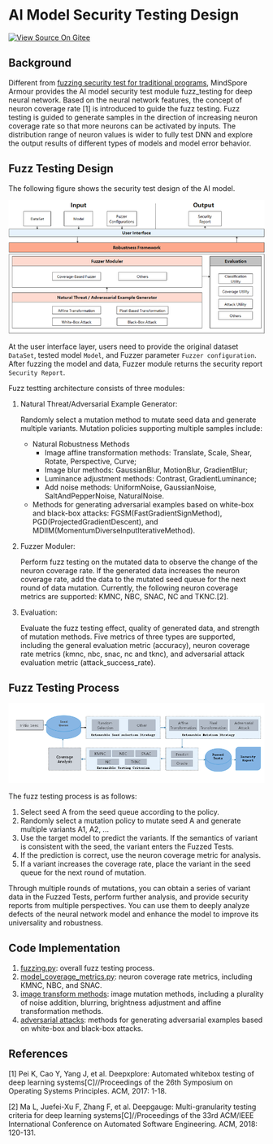 # AI Model Security Testing Design

[![View Source On Gitee](https://mindspore-website.obs.cn-north-4.myhuaweicloud.com/website-images/r2.2/resource/_static/logo_source_en.svg)](https://gitee.com/mindspore/docs/blob/r2.2/docs/mindarmour/docs/source_en/fuzzer_design.md)

## Background

Different from [fuzzing security test for traditional programs](https://zhuanlan.zhihu.com/p/43432370), MindSpore Armour provides the AI model security test module fuzz_testing for deep neural network. Based on the neural network features, the concept of neuron coverage rate [1] is introduced to guide the fuzz testing. Fuzz testing is guided to generate samples in the direction of increasing neuron coverage rate so that more neurons can be activated by inputs. The distribution range of neuron values is wider to fully test DNN and explore the output results of different types of models and model error behavior.

## Fuzz Testing Design

The following figure shows the security test design of the AI model.

![fuzz_architecture](./images/fuzz_architecture.png)

At the user interface layer, users need to provide the original dataset `DataSet`, tested model `Model`, and Fuzzer parameter `Fuzzer configuration`. After fuzzing the model and data, Fuzzer module returns the security report `Security Report`.

Fuzz testting architecture consists of three modules:

1. Natural Threat/Adversarial Example Generator:

   Randomly select a mutation method to mutate seed data and generate multiple variants. Mutation policies supporting multiple samples include:

   - Natural Robustness Methods
       - Image affine transformation methods: Translate, Scale, Shear, Rotate, Perspective, Curve;
       - Image blur methods: GaussianBlur, MotionBlur, GradientBlur;
       - Luminance adjustment methods: Contrast, GradientLuminance;
       - Add noise methods: UniformNoise, GaussianNoise, SaltAndPepperNoise, NaturalNoise.
   - Methods for generating adversarial examples based on white-box and black-box attacks: FGSM(FastGradientSignMethod), PGD(ProjectedGradientDescent), and MDIIM(MomentumDiverseInputIterativeMethod).

2. Fuzzer Moduler:

   Perform fuzz testing on the mutated data to observe the change of the neuron coverage rate. If the generated data increases the neuron coverage rate, add the data to the mutated seed queue for the next round of data mutation. Currently, the following neuron coverage metrics are supported: KMNC, NBC, SNAC, NC and TKNC.[2].

3. Evaluation:

   Evaluate the fuzz testing effect, quality of generated data, and strength of mutation methods. Five metrics of three types are supported, including the general evaluation metric (accuracy), neuron coverage rate metrics (kmnc, nbc, snac, nc and tknc), and adversarial attack evaluation metric (attack_success_rate).

## Fuzz Testing Process

![fuzz_process](./images/fuzz_process.png)

The fuzz testing process is as follows:

1. Select seed A from the seed queue according to the policy.
2. Randomly select a mutation policy to mutate seed A and generate multiple variants A1, A2, ...
3. Use the target model to predict the variants. If the semantics of variant is consistent with the seed, the variant enters the Fuzzed Tests.
4. If the prediction is correct, use the neuron coverage metric for analysis.
5. If a variant increases the coverage rate, place the variant in the seed queue for the next round of mutation.

Through multiple rounds of mutations, you can obtain a series of variant data in the Fuzzed Tests, perform further analysis, and provide security reports from multiple perspectives. You can use them to deeply analyze defects of the neural network model and enhance the model to improve its universality and robustness.

## Code Implementation

1. [fuzzing.py](https://gitee.com/mindspore/mindarmour/blob/master/mindarmour/fuzz_testing/fuzzing.py): overall fuzz testing process.
2. [model_coverage_metrics.py](https://gitee.com/mindspore/mindarmour/blob/master/mindarmour/fuzz_testing/model_coverage_metrics.py): neuron coverage rate metrics, including KMNC, NBC, and SNAC.
3. [image transform methods](https://gitee.com/mindspore/mindarmour/tree/master/mindarmour/natural_robustness/transform/image): image mutation methods, including a plurality of noise addition, blurring, brightness adjustment and affine transformation methods.
4. [adversarial attacks](https://gitee.com/mindspore/mindarmour/tree/master/mindarmour/adv_robustness/attacks): methods for generating adversarial examples based on white-box and black-box attacks.

## References

[1] Pei K, Cao Y, Yang J, et al. Deepxplore: Automated whitebox testing of deep learning systems[C]//Proceedings of the 26th Symposium on Operating Systems Principles. ACM, 2017: 1-18.

[2] Ma L, Juefei-Xu F, Zhang F, et al. Deepgauge: Multi-granularity testing criteria for deep learning systems[C]//Proceedings of the 33rd ACM/IEEE International Conference on Automated Software Engineering. ACM, 2018: 120-131.
